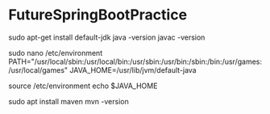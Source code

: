 # FutureSpringBootPractice

sudo apt-get install default-jdk
java -version
javac -version

sudo nano /etc/environment
PATH="/usr/local/sbin:/usr/local/bin:/usr/sbin:/usr/bin:/sbin:/bin:/usr/games:/usr/local/games"
JAVA_HOME=/usr/lib/jvm/default-java

source /etc/environment
echo $JAVA_HOME

sudo apt install maven
mvn -version
